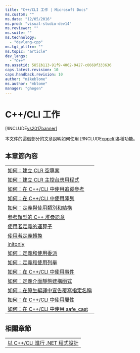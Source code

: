 ```yaml
---
title: "C++/CLI 工作 | Microsoft Docs"
ms.custom: ""
ms.date: "12/05/2016"
ms.prod: "visual-studio-dev14"
ms.reviewer: ""
ms.suite: ""
ms.technology: 
  - "devlang-cpp"
ms.tgt_pltfrm: ""
ms.topic: "article"
dev_langs: 
  - "C++"
ms.assetid: 5851b113-91f9-4062-9427-c0669f333636
caps.latest.revision: 10
caps.handback.revision: 10
author: "mikeblome"
ms.author: "mblome"
manager: "ghogen"
---
```

# C++/CLI 工作
[!INCLUDE[vs2017banner](../assembler/inline/includes/vs2017banner.md)]

本文件的這個部分的文章說明如何使用 [!INCLUDE[cppcli](../build/reference/includes/cppcli_md.md)]各種功能。  
  
## 本章節內容  
  
||  
|-|  
|[如何：建立 CLR 空專案](../dotnet/how-to-create-clr-empty-projects.md)|  
|[如何：建立 CLR 主控台應用程式](../dotnet/how-to-create-clr-console-applications-cpp-cli.md)|  
|[如何：在 C\+\+\/CLI 中使用追蹤參考](../dotnet/how-to-use-tracking-references-in-cpp-cli.md)|  
|[如何：在 C\+\+\/CLI 中使用陣列](../dotnet/how-to-use-arrays-in-cpp-cli.md)|  
|[如何：定義與使用類別和結構](../dotnet/how-to-define-and-consume-classes-and-structs-cpp-cli.md)|  
|[參考類型的 C\+\+ 堆疊語意](../dotnet/cpp-stack-semantics-for-reference-types.md)|  
|[使用者定義的運算子](../dotnet/user-defined-operators-cpp-cli.md)|  
|[使用者定義轉換](../dotnet/user-defined-conversions-cpp-cli.md)|  
|[initonly](../dotnet/initonly-cpp-cli.md)|  
|[如何：定義和使用委派](../dotnet/how-to-define-and-use-delegates-cpp-cli.md)|  
|[如何：定義和使用列舉](../dotnet/how-to-define-and-consume-enums-in-cpp-cli.md)|  
|[如何：在 C\+\+\/CLI 中使用事件](../dotnet/how-to-use-events-in-cpp-cli.md)|  
|[如何：定義介面靜態建構函式](../dotnet/how-to-define-an-interface-static-constructor-cpp-cli.md)|  
|[如何：在原生編譯中宣告覆寫指定名稱](../dotnet/how-to-declare-override-specifiers-in-native-compilations-cpp-cli.md)|  
|[如何：在 C\+\+\/CLI 中使用屬性](../dotnet/how-to-use-properties-in-cpp-cli.md)|  
|[如何：在 C\+\+\/CLI 中使用 safe\_cast](../dotnet/how-to-use-safe-cast-in-cpp-cli.md)|  
  
## 相關章節  
  
||  
|-|  
|[以 C\+\+\/CLI 進行 .NET 程式設計](../dotnet/dotnet-programming-with-cpp-cli-visual-cpp.md)|